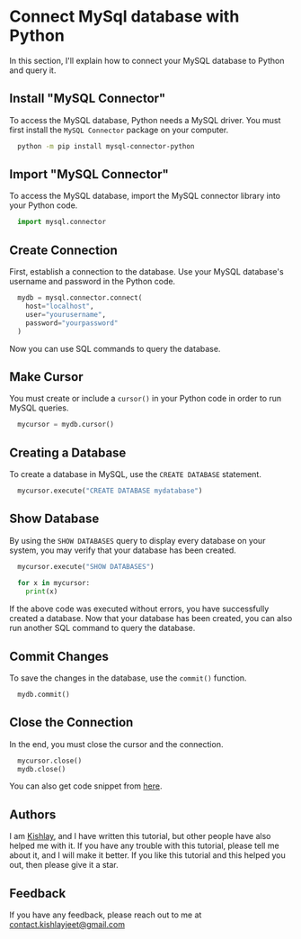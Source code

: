 # Connect MySql database with Python  

In this section, I'll explain how to connect your MySQL database to Python and query it.

## Install "MySQL Connector"
To access the MySQL database, Python needs a MySQL driver. You must first install the `MySQL Connector` package on your computer.
```bash
  python -m pip install mysql-connector-python
```

## Import "MySQL Connector"
To access the MySQL database, import the MySQL connector library into your Python code.
```python
  import mysql.connector
```

## Create Connection
First, establish a connection to the database. Use your MySQL database's username and password in the Python code.
```python
  mydb = mysql.connector.connect(
    host="localhost",
    user="yourusername",
    password="yourpassword"
  )
```
Now you can use SQL commands to query the database.

## Make Cursor
You must create or include a `cursor()` in your Python code in order to run MySQL queries.
```python
  mycursor = mydb.cursor()
```

## Creating a Database
To create a database in MySQL, use the `CREATE DATABASE` statement.
```python
  mycursor.execute("CREATE DATABASE mydatabase")
```

## Show Database
By using the `SHOW DATABASES` query to display every database on your system, you may verify that your database has been created.
```python
  mycursor.execute("SHOW DATABASES")
  
  for x in mycursor:
    print(x)
```
If the above code was executed without errors, you have successfully created a database. Now that your database has been created, you can also run another SQL command to query the database.

## Commit Changes
To save the changes in the database, use the `commit()` function.
```python
  mydb.commit()
```

## Close the Connection
In the end, you must close the cursor and the connection. 
```python
  mycursor.close()
  mydb.close()
```
You can also get code snippet from [here](https://github.com/kishlayjeet/Conenct-MySql-database-with-Python/blob/1ab44e07ea0d78122d00e01dc0ef1063f496df99/code-snippet.py).

## Authors

I am [Kishlay](https://www.github.com/kishlayjeet), and I have written this tutorial, but other people have also helped me with it.
If you have any trouble with this tutorial, please tell me about it, and I will make it better.
If you like this tutorial and this helped you out, then please give it a star.



## Feedback

If you have any feedback, please reach out to me at contact.kishlayjeet@gmail.com